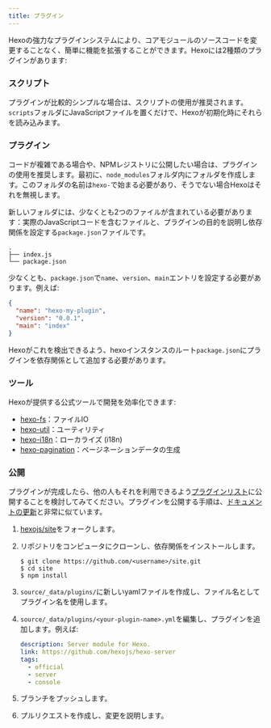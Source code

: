 ```yaml
---
title: プラグイン
---
```


Hexoの強力なプラグインシステムにより、コアモジュールのソースコードを変更することなく、簡単に機能を拡張することができます。Hexoには2種類のプラグインがあります:

### スクリプト

プラグインが比較的シンプルな場合は、スクリプトの使用が推奨されます。`scripts`フォルダにJavaScriptファイルを置くだけで、Hexoが初期化時にそれらを読み込みます。

### プラグイン

コードが複雑である場合や、NPMレジストリに公開したい場合は、プラグインの使用を推奨します。最初に、`node_modules`フォルダ内にフォルダを作成します。このフォルダの名前は`hexo-`で始まる必要があり、そうでない場合Hexoはそれを無視します。

新しいフォルダには、少なくとも2つのファイルが含まれている必要があります：実際のJavaScriptコードを含むファイルと、プラグインの目的を説明し依存関係を設定する`package.json`ファイルです。

```plain
.
├── index.js
└── package.json
```

少なくとも、`package.json`で`name`、`version`、`main`エントリを設定する必要があります。例えば:

```json package.json
{
  "name": "hexo-my-plugin",
  "version": "0.0.1",
  "main": "index"
}
```

Hexoがこれを検出できるよう、hexoインスタンスのルート`package.json`にプラグインを依存関係として追加する必要があります。

### ツール

Hexoが提供する公式ツールで開発を効率化できます:

- [hexo-fs]：ファイルIO
- [hexo-util]：ユーティリティ
- [hexo-i18n]：ローカライズ (i18n)
- [hexo-pagination]：ページネーションデータの生成

### 公開

プラグインが完成したら、他の人もそれを利用できるよう[プラグインリスト](/plugins)に公開することを検討してみてください。プラグインを公開する手順は、[ドキュメントの更新](contributing.html#ドキュメントの更新)と非常に似ています。

1. [hexojs/site]をフォークします。
2. リポジトリをコンピュータにクローンし、依存関係をインストールします。

   ```shell
   $ git clone https://github.com/<username>/site.git
   $ cd site
   $ npm install
   ```

3. `source/_data/plugins/`に新しいyamlファイルを作成し、ファイル名としてプラグイン名を使用します。

4. `source/_data/plugins/<your-plugin-name>.yml`を編集し、プラグインを追加します。例えば:

   ```yaml
   description: Server module for Hexo.
   link: https://github.com/hexojs/hexo-server
   tags:
     - official
     - server
     - console
   ```

5. ブランチをプッシュします。
6. プルリクエストを作成し、変更を説明します。

[hexo-fs]: https://github.com/hexojs/hexo-fs
[hexo-util]: https://github.com/hexojs/hexo-util
[hexo-i18n]: https://github.com/hexojs/hexo-i18n
[hexo-pagination]: https://github.com/hexojs/hexo-pagination
[hexojs/site]: https://github.com/hexojs/site
